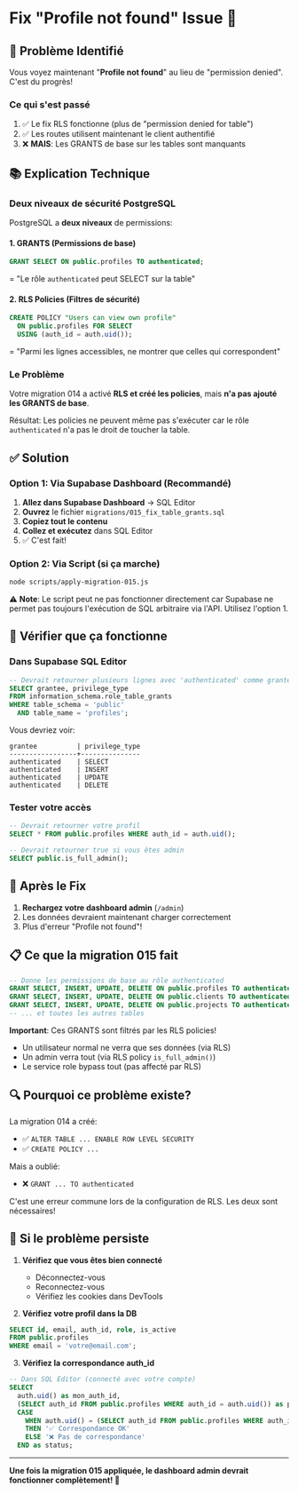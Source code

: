 # Fix "Profile not found" Issue 🔐

## 🎯 Problème Identifié

Vous voyez maintenant "**Profile not found**" au lieu de "permission denied". C'est du progrès!

### Ce qui s'est passé

1. ✅ Le fix RLS fonctionne (plus de "permission denied for table")
2. ✅ Les routes utilisent maintenant le client authentifié
3. ❌ **MAIS**: Les GRANTS de base sur les tables sont manquants

## 📚 Explication Technique

### Deux niveaux de sécurité PostgreSQL

PostgreSQL a **deux niveaux** de permissions:

#### 1. **GRANTS** (Permissions de base)
```sql
GRANT SELECT ON public.profiles TO authenticated;
```
= "Le rôle `authenticated` peut SELECT sur la table"

#### 2. **RLS Policies** (Filtres de sécurité)
```sql
CREATE POLICY "Users can view own profile"
  ON public.profiles FOR SELECT
  USING (auth_id = auth.uid());
```
= "Parmi les lignes accessibles, ne montrer que celles qui correspondent"

### Le Problème

Votre migration 014 a activé **RLS et créé les policies**, mais **n'a pas ajouté les GRANTS de base**.

Résultat: Les policies ne peuvent même pas s'exécuter car le rôle `authenticated` n'a pas le droit de toucher la table.

## ✅ Solution

### Option 1: Via Supabase Dashboard (Recommandé)

1. **Allez dans Supabase Dashboard** → SQL Editor
2. **Ouvrez** le fichier `migrations/015_fix_table_grants.sql`
3. **Copiez tout le contenu**
4. **Collez et exécutez** dans SQL Editor
5. ✅ C'est fait!

### Option 2: Via Script (si ça marche)

```bash
node scripts/apply-migration-015.js
```

⚠️ **Note**: Le script peut ne pas fonctionner directement car Supabase ne permet pas toujours l'exécution de SQL arbitraire via l'API. Utilisez l'option 1.

## 🧪 Vérifier que ça fonctionne

### Dans Supabase SQL Editor

```sql
-- Devrait retourner plusieurs lignes avec 'authenticated' comme grantee
SELECT grantee, privilege_type
FROM information_schema.role_table_grants
WHERE table_schema = 'public' 
  AND table_name = 'profiles';
```

Vous devriez voir:
```
grantee          | privilege_type
-----------------+---------------
authenticated    | SELECT
authenticated    | INSERT
authenticated    | UPDATE
authenticated    | DELETE
```

### Tester votre accès

```sql
-- Devrait retourner votre profil
SELECT * FROM public.profiles WHERE auth_id = auth.uid();

-- Devrait retourner true si vous êtes admin
SELECT public.is_full_admin();
```

## 🎉 Après le Fix

1. **Rechargez votre dashboard admin** (`/admin`)
2. Les données devraient maintenant charger correctement
3. Plus d'erreur "Profile not found"!

## 📋 Ce que la migration 015 fait

```sql
-- Donne les permissions de base au rôle authenticated
GRANT SELECT, INSERT, UPDATE, DELETE ON public.profiles TO authenticated;
GRANT SELECT, INSERT, UPDATE, DELETE ON public.clients TO authenticated;
GRANT SELECT, INSERT, UPDATE, DELETE ON public.projects TO authenticated;
-- ... et toutes les autres tables
```

**Important**: Ces GRANTS sont filtrés par les RLS policies!
- Un utilisateur normal ne verra que ses données (via RLS)
- Un admin verra tout (via RLS policy `is_full_admin()`)
- Le service role bypass tout (pas affecté par RLS)

## 🔍 Pourquoi ce problème existe?

La migration 014 a créé:
- ✅ `ALTER TABLE ... ENABLE ROW LEVEL SECURITY`
- ✅ `CREATE POLICY ...`

Mais a oublié:
- ❌ `GRANT ... TO authenticated`

C'est une erreur commune lors de la configuration de RLS. Les deux sont nécessaires!

## 🚨 Si le problème persiste

1. **Vérifiez que vous êtes bien connecté**
   - Déconnectez-vous
   - Reconnectez-vous
   - Vérifiez les cookies dans DevTools

2. **Vérifiez votre profil dans la DB**
```sql
SELECT id, email, auth_id, role, is_active
FROM public.profiles
WHERE email = 'votre@email.com';
```

3. **Vérifiez la correspondance auth_id**
```sql
-- Dans SQL Editor (connecté avec votre compte)
SELECT 
  auth.uid() as mon_auth_id,
  (SELECT auth_id FROM public.profiles WHERE auth_id = auth.uid()) as profile_auth_id,
  CASE 
    WHEN auth.uid() = (SELECT auth_id FROM public.profiles WHERE auth_id = auth.uid())
    THEN '✅ Correspondance OK'
    ELSE '❌ Pas de correspondance'
  END as status;
```

---

**Une fois la migration 015 appliquée, le dashboard admin devrait fonctionner complètement! 🎊**

